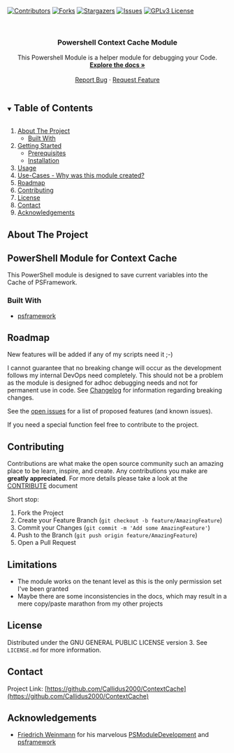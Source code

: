 ﻿<!--
*** Thanks for checking out the Best-README-Template. If you have a suggestion
*** that would make this better, please fork the repo and create a pull request
*** or simply open an issue with the tag "enhancement".
*** Thanks again! Now go create something AMAZING! :D
***
-->

<!-- PROJECT SHIELDS -->
<!--
*** I'm using markdown "reference style" links for readability.
*** Reference links are enclosed in brackets [ ] instead of parentheses ( ).
*** See the bottom of this document for the declaration of the reference variables
*** for contributors-url, forks-url, etc. This is an optional, concise syntax you may use.
*** https://www.markdownguide.org/basic-syntax/#reference-style-links
-->
[![Contributors][contributors-shield]][contributors-url]
[![Forks][forks-shield]][forks-url]
[![Stargazers][stars-shield]][stars-url]
[![Issues][issues-shield]][issues-url]
[![GPLv3 License][license-shield]][license-url]


<br />
<p align="center">
<!-- PROJECT LOGO
  <a href="https://github.com/Callidus2000/ContextCache">
    <img src="images/logo.png" alt="Logo" width="80" height="80">
  </a>
-->

  <h3 align="center">Powershell Context Cache Module</h3>

  <p align="center">
    This Powershell Module is a helper module for debugging your Code.
    <br />
    <a href="https://github.com/Callidus2000/ContextCache"><strong>Explore the docs »</strong></a>
    <br />
    <br />
    <a href="https://github.com/Callidus2000/ContextCache/issues">Report Bug</a>
    ·
    <a href="https://github.com/Callidus2000/ContextCache/issues">Request Feature</a>
  </p>
</p>



<!-- TABLE OF CONTENTS -->
<details open="open">
  <summary><h2 style="display: inline-block">Table of Contents</h2></summary>
  <ol>
    <li>
      <a href="#about-the-project">About The Project</a>
      <ul>
        <li><a href="#built-with">Built With</a></li>
      </ul>
    </li>
    <li>
      <a href="#getting-started">Getting Started</a>
      <ul>
        <li><a href="#prerequisites">Prerequisites</a></li>
        <li><a href="#installation">Installation</a></li>
      </ul>
    </li>
    <li><a href="#usage">Usage</a></li>
    <li><a href="#use-cases-or-why-was-the-module-developed">Use-Cases - Why was this module created?</a></li>
    <li><a href="#roadmap">Roadmap</a></li>
    <li><a href="#contributing">Contributing</a></li>
    <li><a href="#license">License</a></li>
    <li><a href="#contact">Contact</a></li>
    <li><a href="#acknowledgements">Acknowledgements</a></li>
  </ol>
</details>



<!-- ABOUT THE PROJECT -->
## About The Project

## PowerShell Module for Context Cache

This PowerShell module is designed to save current variables into the Cache of PSFramework.


### Built With

* [psframework](https://github.com/PowershellFrameworkCollective/psframework)


<!-- ROADMAP -->
## Roadmap
New features will be added if any of my scripts need it ;-)

I cannot guarantee that no breaking change will occur as the development follows my internal DevOps need completely. 
This should not be a problem as the module is designed for adhoc debugging needs and not for permanent use in code.
See [Changelog](SMAX\changelog.md) for information regarding breaking changes.

See the [open issues](https://github.com/Callidus2000/ContextCache/issues) for a list of proposed features (and known issues).

If you need a special function feel free to contribute to the project.

<!-- CONTRIBUTING -->
## Contributing

Contributions are what make the open source community such an amazing place to be learn, inspire, and create. Any contributions you make are **greatly appreciated**. For more details please take a look at the [CONTRIBUTE](docs/CONTRIBUTING.md#Contributing-to-this-repository) document

Short stop:

1. Fork the Project
2. Create your Feature Branch (`git checkout -b feature/AmazingFeature`)
3. Commit your Changes (`git commit -m 'Add some AmazingFeature'`)
4. Push to the Branch (`git push origin feature/AmazingFeature`)
5. Open a Pull Request


## Limitations
* The module works on the tenant level as this is the only permission set I've been granted
* Maybe there are some inconsistencies in the docs, which may result in a mere copy/paste marathon from my other projects

<!-- LICENSE -->
## License

Distributed under the GNU GENERAL PUBLIC LICENSE version 3. See `LICENSE.md` for more information.



<!-- CONTACT -->
## Contact


Project Link: [https://github.com/Callidus2000/ContextCache](https://github.com/Callidus2000/ContextCache)



<!-- ACKNOWLEDGEMENTS -->
## Acknowledgements

* [Friedrich Weinmann](https://github.com/FriedrichWeinmann) for his marvelous [PSModuleDevelopment](https://github.com/PowershellFrameworkCollective/PSModuleDevelopment) and [psframework](https://github.com/PowershellFrameworkCollective/psframework)





<!-- MARKDOWN LINKS & IMAGES -->
<!-- https://www.markdownguide.org/basic-syntax/#reference-style-links -->
[contributors-shield]: https://img.shields.io/github/contributors/Callidus2000/ContextCache.svg?style=for-the-badge
[contributors-url]: https://github.com/Callidus2000/ContextCache/graphs/contributors
[forks-shield]: https://img.shields.io/github/forks/Callidus2000/ContextCache.svg?style=for-the-badge
[forks-url]: https://github.com/Callidus2000/ContextCache/network/members
[stars-shield]: https://img.shields.io/github/stars/Callidus2000/ContextCache.svg?style=for-the-badge
[stars-url]: https://github.com/Callidus2000/ContextCache/stargazers
[issues-shield]: https://img.shields.io/github/issues/Callidus2000/ContextCache.svg?style=for-the-badge
[issues-url]: https://github.com/Callidus2000/ContextCache/issues
[license-shield]: https://img.shields.io/github/license/Callidus2000/ContextCache.svg?style=for-the-badge
[license-url]: https://github.com/Callidus2000/ContextCache/blob/master/LICENSE
````

